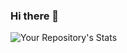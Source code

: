 ### Hi there 👋

![Your Repository's Stats](https://github-readme-stats.vercel.app/api?username=Your_GitHub_Username&show_icons=true)

